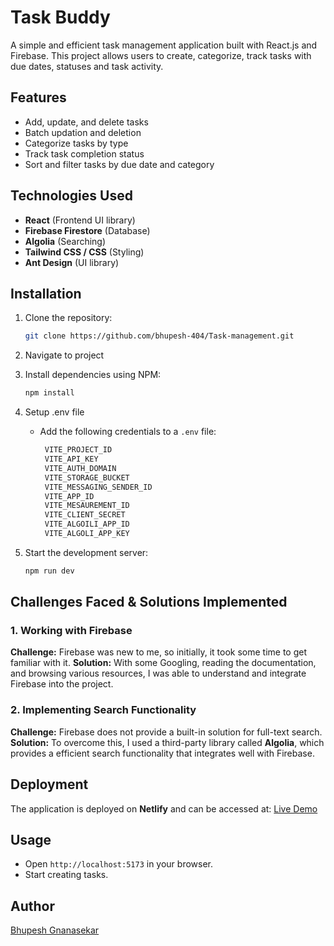 # Task Buddy

A simple and efficient task management application built with React.js and Firebase. This project allows users to create, categorize, track tasks with due dates, statuses and task activity.

## Features

- Add, update, and delete tasks
- Batch updation and deletion
- Categorize tasks by type
- Track task completion status
- Sort and filter tasks by due date and category

## Technologies Used

- **React** (Frontend UI library)
- **Firebase Firestore** (Database)
- **Algolia** (Searching)
- **Tailwind CSS / CSS** (Styling)
- **Ant Design** (UI library)

## Installation

1. Clone the repository:
   ```sh
   git clone https://github.com/bhupesh-404/Task-management.git
   ```
2. Navigate to project

3. Install dependencies using NPM:

   ```sh
   npm install
   ```

4. Setup .env file

   - Add the following credentials to a `.env` file:

     ```sh
      VITE_PROJECT_ID
      VITE_API_KEY
      VITE_AUTH_DOMAIN
      VITE_STORAGE_BUCKET
      VITE_MESSAGING_SENDER_ID
      VITE_APP_ID
      VITE_MESAUREMENT_ID
      VITE_CLIENT_SECRET
      VITE_ALGOILI_APP_ID
      VITE_ALGOLI_APP_KEY
     ```

5. Start the development server:
   ```sh
   npm run dev
   ```

## Challenges Faced & Solutions Implemented

### 1. Working with Firebase

**Challenge:** Firebase was new to me, so initially, it took some time to get familiar with it.
**Solution:** With some Googling, reading the documentation, and browsing various resources, I was able to understand and integrate Firebase into the project.

### 2. Implementing Search Functionality

**Challenge:** Firebase does not provide a built-in solution for full-text search.
**Solution:** To overcome this, I used a third-party library called **Algolia**, which provides a efficient search functionality that integrates well with Firebase.

## Deployment

The application is deployed on **Netlify** and can be accessed at:
[Live Demo](https://endearing-cascaron-bd51fe.netlify.app/login)

## Usage

- Open `http://localhost:5173` in your browser.
- Start creating tasks.

## Author

[Bhupesh Gnanasekar](https://github.com/bhupesh-404)
